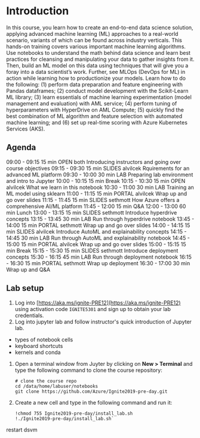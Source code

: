 # Introduction 

In this course, you learn how to create an end-to-end data science solution, applying advanced machine learning (ML) approaches to a real-world scenario, variants of which can be found across industry verticals. This hands-on training covers various important machine learning algorithms. Use notebooks to understand the math behind data science and learn best practices for cleansing and manipulating your data to gather insights from it. Then, build an ML model on this data using techniques that will give you a foray into a data scientist’s work. Further, see MLOps (DevOps for ML) in action while learning how to productionize your models. Learn how to do the following: (1) perform data preparation and feature engineering with Pandas dataframes; (2) conduct model development with the Scikit-Learn ML library; (3) learn essentials of machine learning experimentation (model management and evaluation) with AML service; (4) perform tuning of hyperparameters with HyperDrive on AML Compute; (5) quickly find the best combination of ML algorithm and feature selection with automated machine learning; and (6) set up real-time scoring with Azure Kubernetes Services (AKS).

## Agenda

09:00 - 09:15	15 min	OPEN	both		Introducing instructors and going over course objectives
09:15 - 09:30	15 min	SLIDES	alvilcek	Rquirements for an advanced ML platform
09:30 - 10:00	30 min	LAB					Preparing lab environment and intro to Jupyter
10:00 - 10:15	15 min						Break
10:15 - 10:30	15 min	OPEN	alvilcek	What we learn in this notebook
10:30 - 11:00	30 min	LAB					Training an ML model using sklearn
11:00 - 11:15	15 min	PORTAL	alvilcek	Wrap up and go over slides
11:15 - 11:45	15 min	SLIDES	sethmott	How Azure offers a comprehensive AI/ML platform
11:45 - 12:00	15 min						Q&A
12:00 - 13:00	60 min						Lunch
13:00 - 13:15	15 min	SLIDES	sethmott	Introduce hyperdrive concepts
13:15 - 13:45	30 min	LAB					Run through hyperdrive notebook
13:45 - 14:00	15 min	PORTAL	sethmott	Wrap up and go over slides
14:00 - 14:15	15 min	SLIDES	alvilcek	Introduce AutoML and explainability concepts
14:15 - 14:45	30 min	LAB					Run through AutoML and explainability notebook
14:45 - 15:00	15 min	PORTAL	alvilcek	Wrap up and go over slides
15:00 - 15:15	15 min						Break
15:15 - 15:30	15 min	SLIDES	sethmott	Introduce deployment concepts
15:30 - 16:15	45 min	LAB					Run through deployment notebook
16:15 - 16:30	15 min	PORTAL	sethmott	Wrap up deployment
16:30 - 17:00	30 min						Wrap up and Q&A

## Lab setup

1. Log into [https://aka.ms/ignite-PRE12](https://aka.ms/ignite-PRE12) using activation code `IGNITE5301` and sign up to obtain your lab credentials.
1. Log into jupyter lab and follow instructor's quick introduction of Jupyter lab.
  - types of notebook cells
  - keyboard shortcuts
  - kernels and conda
1. Open a terminal window from Juyter by clicking on **New > Terminal** and type the following command to clone the course repository:
	```
	# clone the course repo
	cd /data/home/labuser/notebooks
	git clone https://github.com/Azure/Ignite2019-pre-day.git
	```
1. Create a new cell and type in the following command and run it: 
	```
	!chmod 755 Ignite2019-pre-day/install_lab.sh
	!./Ignite2019-pre-day/install_lab.sh`
	```
restart dsvm